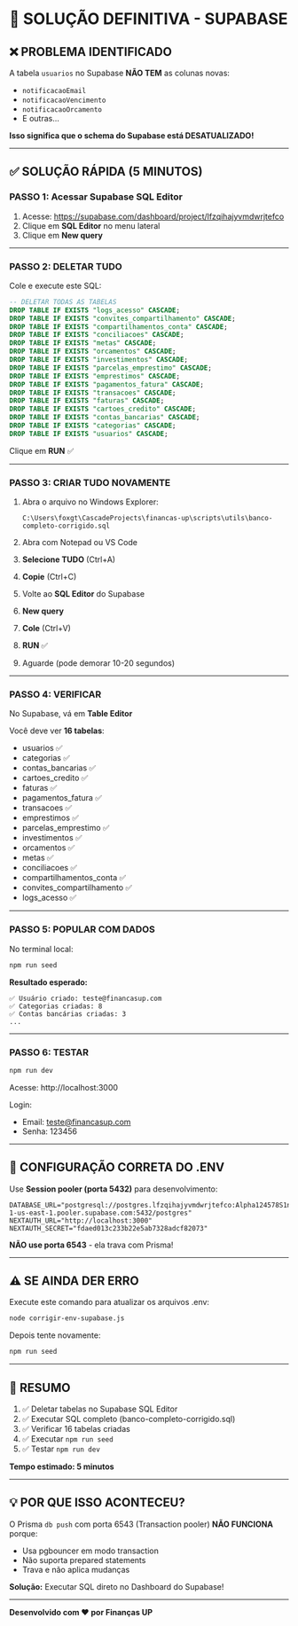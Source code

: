 # 🎯 SOLUÇÃO DEFINITIVA - SUPABASE

## ❌ PROBLEMA IDENTIFICADO

A tabela `usuarios` no Supabase **NÃO TEM** as colunas novas:
- `notificacaoEmail`
- `notificacaoVencimento`
- `notificacaoOrcamento`
- E outras...

**Isso significa que o schema do Supabase está DESATUALIZADO!**

---

## ✅ SOLUÇÃO RÁPIDA (5 MINUTOS)

### PASSO 1: Acessar Supabase SQL Editor

1. Acesse: https://supabase.com/dashboard/project/lfzqihajyvmdwrjtefco
2. Clique em **SQL Editor** no menu lateral
3. Clique em **New query**

---

### PASSO 2: DELETAR TUDO

Cole e execute este SQL:

```sql
-- DELETAR TODAS AS TABELAS
DROP TABLE IF EXISTS "logs_acesso" CASCADE;
DROP TABLE IF EXISTS "convites_compartilhamento" CASCADE;
DROP TABLE IF EXISTS "compartilhamentos_conta" CASCADE;
DROP TABLE IF EXISTS "conciliacoes" CASCADE;
DROP TABLE IF EXISTS "metas" CASCADE;
DROP TABLE IF EXISTS "orcamentos" CASCADE;
DROP TABLE IF EXISTS "investimentos" CASCADE;
DROP TABLE IF EXISTS "parcelas_emprestimo" CASCADE;
DROP TABLE IF EXISTS "emprestimos" CASCADE;
DROP TABLE IF EXISTS "pagamentos_fatura" CASCADE;
DROP TABLE IF EXISTS "transacoes" CASCADE;
DROP TABLE IF EXISTS "faturas" CASCADE;
DROP TABLE IF EXISTS "cartoes_credito" CASCADE;
DROP TABLE IF EXISTS "contas_bancarias" CASCADE;
DROP TABLE IF EXISTS "categorias" CASCADE;
DROP TABLE IF EXISTS "usuarios" CASCADE;
```

Clique em **RUN** ✅

---

### PASSO 3: CRIAR TUDO NOVAMENTE

1. Abra o arquivo no Windows Explorer:
   ```
   C:\Users\foxgt\CascadeProjects\financas-up\scripts\utils\banco-completo-corrigido.sql
   ```

2. Abra com Notepad ou VS Code

3. **Selecione TUDO** (Ctrl+A)

4. **Copie** (Ctrl+C)

5. Volte ao **SQL Editor** do Supabase

6. **New query**

7. **Cole** (Ctrl+V)

8. **RUN** ✅

9. Aguarde (pode demorar 10-20 segundos)

---

### PASSO 4: VERIFICAR

No Supabase, vá em **Table Editor**

Você deve ver **16 tabelas**:
- usuarios ✅
- categorias ✅
- contas_bancarias ✅
- cartoes_credito ✅
- faturas ✅
- pagamentos_fatura ✅
- transacoes ✅
- emprestimos ✅
- parcelas_emprestimo ✅
- investimentos ✅
- orcamentos ✅
- metas ✅
- conciliacoes ✅
- compartilhamentos_conta ✅
- convites_compartilhamento ✅
- logs_acesso ✅

---

### PASSO 5: POPULAR COM DADOS

No terminal local:

```bash
npm run seed
```

**Resultado esperado:**
```
✅ Usuário criado: teste@financasup.com
✅ Categorias criadas: 8
✅ Contas bancárias criadas: 3
...
```

---

### PASSO 6: TESTAR

```bash
npm run dev
```

Acesse: http://localhost:3000

Login:
- Email: teste@financasup.com
- Senha: 123456

---

## 🔧 CONFIGURAÇÃO CORRETA DO .ENV

Use **Session pooler (porta 5432)** para desenvolvimento:

```env
DATABASE_URL="postgresql://postgres.lfzqihajyvmdwrjtefco:Alpha124578S1nfo@aws-1-us-east-1.pooler.supabase.com:5432/postgres"
NEXTAUTH_URL="http://localhost:3000"
NEXTAUTH_SECRET="fdaed013c233b22e5ab7328adcf82073"
```

**NÃO use porta 6543** - ela trava com Prisma!

---

## ⚠️ SE AINDA DER ERRO

Execute este comando para atualizar os arquivos .env:

```bash
node corrigir-env-supabase.js
```

Depois tente novamente:

```bash
npm run seed
```

---

## 🎯 RESUMO

1. ✅ Deletar tabelas no Supabase SQL Editor
2. ✅ Executar SQL completo (banco-completo-corrigido.sql)
3. ✅ Verificar 16 tabelas criadas
4. ✅ Executar `npm run seed`
5. ✅ Testar `npm run dev`

**Tempo estimado: 5 minutos**

---

## 💡 POR QUE ISSO ACONTECEU?

O Prisma `db push` com porta 6543 (Transaction pooler) **NÃO FUNCIONA** porque:
- Usa pgbouncer em modo transaction
- Não suporta prepared statements
- Trava e não aplica mudanças

**Solução:** Executar SQL direto no Dashboard do Supabase!

---

**Desenvolvido com ❤️ por Finanças UP**
